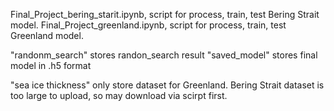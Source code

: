 Final_Project_bering_starit.ipynb, script for process, train, test Bering Strait model.
Final_Project_greenland.ipynb, script for process, train, test Greenland model.

"randonm_search" stores randon_search result
"saved_model" stores final model in .h5 format

"sea ice thickness" only store dataset for Greenland. Bering Strait dataset is too large to upload, so may download via scirpt first.
